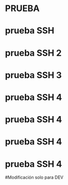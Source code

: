 # PRUEBA
# prueba SSH
# prueba SSH 2
# prueba SSH 3
# prueba SSH 4
# prueba SSH 4
# prueba SSH 4
# prueba SSH 4
#Modificación solo para DEV
